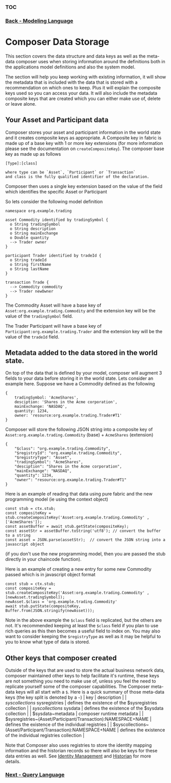 ### [TOC](./TOC.md)
### [Back - Modeling Language](./modeling.md)

# Composer Data Storage
This section covers the data structure and data keys as well as the meta-data composer uses when storing information around the definitions both in the applications model definitions and also the system model.

The section will help you keep working with existing information, it will show the metadata that is included with the data that is stored with a recommendation on which ones to keep. Plus it will explain the composite keys used so you can access your data. It will also include the metadata composite keys that are created which you can either make use of, delete or leave alone.

## Your Asset and Participant data
Composer stores your asset and participant information in the world state and it creates composite keys as appropriate. A Composite key in fabric is made up of a base key with 1 or more key extensions (for more information please see the documentation on `createCompositeKey`). The composer base key as made up as follows
```
[Type]:[class]

where type can be `Asset`, `Participant` or `Transaction`
and class is the fully qualified identifier of the declaration.
```
Composer then uses a single key extension based on the value of the field which identifies the specific Asset or Participant

So lets consider the following model definition

```
namespace org.example.trading

asset Commodity identified by tradingSymbol {
  o String tradingSymbol
  o String description
  o String mainExchange
  o Double quantity
  --> Trader owner
}

participant Trader identified by tradeId {
  o String tradeId
  o String firstName
  o String lastName
}

transaction Trade {
  --> Commodity commodity
  --> Trader newOwner
}
```

The Commodity Asset will have a base key of `Asset:org.example.trading.Commodity` and the extension key will be the value of the `tradingSymbol` field.

The Trader Participant will have a base key of `Participant:org.example.trading.Trader` and the extension key will be the value of the `tradeId` field.

## Metadata added to the data stored in the world state.
On top of the data that is defined by your model, composer will augment 3 fields to your data before storing it in the world state. Lets consider an example here. Suppose we have a Commodity defined as the following
```
{
    tradingSymbol: 'AcmeShares',
    desciption: 'Shares in the Acme corporation',
    mainExchange: 'NASDAQ',
    quantity: 1234,
    owner: 'resource:org.example.trading.Trader#T1'
}
```
Composer will store the following JSON string into a composite key of `Asset:org.example.trading.Commodity` (base) + `AcmeShares` (extension) 
```
{
    "$class": "org.example.trading.Commodity",
    "$registryId": "org.example.trading.Commodity",
    "$registryType": "Asset",
    "tradingSymbol": "AcmeShares",
    "desciption": "Shares in the Acme corporation",
    "mainExchange": "NASDAQ",
    "quantity": 1234,
    "owner": "resource:org.example.trading.Trader#T1"
}
```

Here is an example of reading that data using pure fabric and the new programming model (ie using the context object)

```
const stub = ctx.stub;
const compositeKey = stub.createCompositeKey('Asset:org.example.trading.Commodity' , ['AcmeShares']);
const assetBuffer = await stub.getState(compositeKey);
const assetStr = assetBuffer.toString('utf8'); // convert the buffer to a string
const asset = JSON.parse(assetStr);  // convert the JSON string into a javascript object
```

(if you don't use the new programming model, then you are passed the stub directly in your chaincode function).

Here is an example of creating a new entry for some new Commodity passed which is in javascript object format

```
const stub = ctx.stub;
const compositeKey = stub.createCompositeKey('Asset:org.example.trading.Commodity' , [newAsset.tradingSymbol]);
newAsset.$class = 'org.example.trading.Commodity'
await stub.putState(compositeKey, Buffer.from(JSON.stringify(newAsset)));
```
Note in the above example the `$class` field is replicated, but the others are not. It's recommended keeping at least the `$class` field if you plan to use rich queries as this then becomes a useful field to index on. You may also want to consider keeping the `$registryType` as well as it may be helpful to you to know what type of data is stored.

## Other keys that composer created
Outside of the keys that are used to store the actual business network data, composer maintained other keys to help facilitate it's runtime, these keys are not something you need to make use of, unless you feel the need to replicate yourself some of the composer capabilities. The Composer meta-data keys will all start with a `$`. Here is a quick summary of those meta-data keys (the key split is denoted by a `~`)
| key | description |
| $syscollections~$sysregistries | defines the existence of the $sysregistries collection |
| $syscollections~$sysdata | defines the existence of the $sysdata collection |
| $sysdata~metadata | composer runtime metadata |
| $sysregistries~(Asset/Participant/Transaction):NAMESPACE+NAME | defines the existence of the individual registries |
| $syscollections~(Asset/Participant/Transaction):NAMESPACE+NAME | defines the existence of the individual registries collection |

Note that Composer also uses registries to store the identity mapping information and the historian records so there will also be keys for these data entries as well. See [Identity Management](./identity.md) and [Historian](./historian.md) for more details.


### [Next - Query Language](./querylang.md)